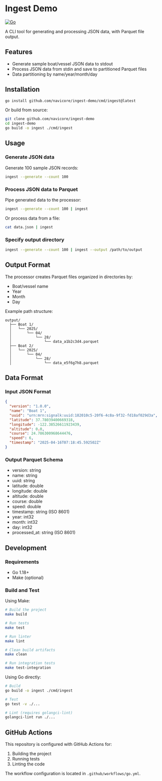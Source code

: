 # Ingest Demo

[![Go](https://github.com/navicore/ingest-demo/actions/workflows/go.yml/badge.svg)](https://github.com/navicore/ingest-demo/actions/workflows/go.yml)

A CLI tool for generating and processing JSON data, with Parquet file output.

## Features

- Generate sample boat/vessel JSON data to stdout
- Process JSON data from stdin and save to partitioned Parquet files
- Data partitioning by name/year/month/day

## Installation

```bash
go install github.com/navicore/ingest-demo/cmd/ingest@latest
```

Or build from source:

```bash
git clone github.com/navicore/ingest-demo
cd ingest-demo
go build -o ingest ./cmd/ingest
```

## Usage

### Generate JSON data

Generate 100 sample JSON records:

```bash
ingest --generate --count 100
```

### Process JSON data to Parquet

Pipe generated data to the processor:

```bash
ingest --generate --count 100 | ingest
```

Or process data from a file:

```bash
cat data.json | ingest
```

### Specify output directory

```bash
ingest --generate --count 100 | ingest --output /path/to/output
```

## Output Format

The processor creates Parquet files organized in directories by:
- Boat/vessel name
- Year
- Month
- Day

Example path structure:
```
output/
  ├── Boat 1/
  │   └── 2025/
  │       └── 04/
  │           └── 28/
  │               └── data_a1b2c3d4.parquet
  ├── Boat 2/
  │   └── 2025/
  │       └── 04/
  │           └── 28/
  │               └── data_e5f6g7h8.parquet
```

## Data Format

### Input JSON Format

```json
{
  "version": "1.0.0",
  "name": "Boat 1",
  "uuid": "urn:mrn:signalk:uuid:182010c5-20f6-4c8a-9f32-fd18af029d3a",
  "latitude": 37.78039400669318,
  "longitude": -122.38526611923439,
  "altitude": 0.0,
  "course": 24.786300968644476,
  "speed": 6,
  "timestamp": "2025-04-16T07:18:45.592502Z"
}
```

### Output Parquet Schema

- version: string
- name: string
- uuid: string
- latitude: double
- longitude: double
- altitude: double
- course: double
- speed: double
- timestamp: string (ISO 8601)
- year: int32
- month: int32
- day: int32
- processed_at: string (ISO 8601)

## Development

### Requirements

- Go 1.18+
- Make (optional)

### Build and Test

Using Make:

```bash
# Build the project
make build

# Run tests
make test

# Run linter
make lint

# Clean build artifacts
make clean

# Run integration tests
make test-integration
```

Using Go directly:

```bash
# Build
go build -o ingest ./cmd/ingest

# Test
go test -v ./...

# Lint (requires golangci-lint)
golangci-lint run ./...
```

## GitHub Actions

This repository is configured with GitHub Actions for:

1. Building the project
2. Running tests
3. Linting the code

The workflow configuration is located in `.github/workflows/go.yml`.
